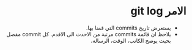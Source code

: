# <div dir=rtl>الامر git log</dir>

<div dir=rtl>

*  يستعرض تاريخ commits التي قمنا بها.
* يلاحظ ان  قائمة commits مرتبة من الاحدث الى الاقدم. كل commit  مفصل بحيث يوضح الكاتب، الوقت، الرسالة، 

</dir>

